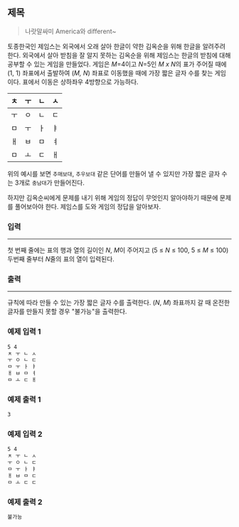 ## 제목 
> 나랏말싸미 America와 different~

토종한국인 제임스는 외국에서 오래 살아 한글이 약한 김옥순을 위해 한글을 알려주려 한다. 외국에서 살아 받침을 잘 알지 못하는 김옥순을 위해 제임스는 한글의 받침에 대해 공부할 수 있는 게임을 만들었다.
게임은 <em>M</em>=4이고 <em>N</em>=5인 <em>M x N</em>의 표가 주어질 때에 (1, 1) 좌표에서 출발하여 (<em>M, N</em>) 좌표로 이동했을 때에 가장 짧은 글자 수를 찾는 게임이다.
표에서 이동은 상하좌우 4방향으로 가능하다.

| ㅊ | ㅜ | ㄴ | ㅅ |
| -  | - | - |  - |
| ㅜ | ㅇ | ㄴ | ㄷ |
| ㅁ | ㅜ | ㅏ | ㅑ |
| ㅐ | ㅂ | ㅁ | ㅕ |
| ㅁ | ㅗ | ㄷ | ㅐ |

위의 예시를 보면 `추매보대`, `추우보대` 같은 단어를 만들어 낼 수 있지만 가장 짧은 글자 수는 3개로 `충남대`가 만들어진다.

하지만 김옥순씨에게 문제를 내기 위해 게임의 정답이 무엇인지 알아야하기 때문에 문제를 풀어보아야 한다. 제임스를 도와 게임의 정답을 알아보자.


### 입력
--------------
첫 번째 줄에는 표의 행과 열의 길이인 <em>N</em>, <em>M</em>이 주어지고 (5 &le; <em>N</em> &le; 100, 5 &le; <em>M</em> &le; 100)
두번째 줄부터 <em>N</em>줄의 표의 열이 입력된다.

### 출력
--------------
규칙에 따라 만들 수 있는 가장 짧은 글자 수를 출력한다.
(<em>N</em>, <em>M</em>) 좌표까지 갈 때 온전한 글자를 만들지 못할 경우 "불가능"을 출력한다.

### 예제 입력 1
```bash
5 4
ㅊ ㅜ ㄴ ㅅ
ㅜ ㅇ ㄴ ㄷ
ㅁ ㅜ ㅏ ㅑ
ㅐ ㅂ ㅁ ㅕ
ㅁ ㅗ ㄷ ㅐ
```
### 예제 출력 1
```bash
3
```
### 예제 입력 2
```bash
5 4
ㅊ ㅜ ㄴ ㅅ
ㅜ ㅇ ㄴ ㄷ
ㅁ ㅜ ㅏ ㅑ
ㅐ ㅂ ㅁ ㄷ
ㅁ ㅗ ㄷ ㄷ
```
### 예제 출력 2
```bash
불가능
```
